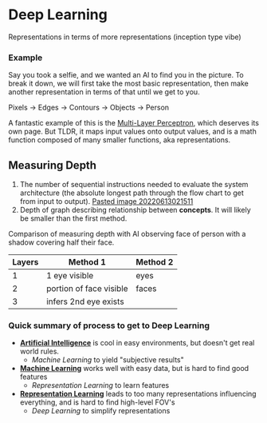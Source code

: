 # Deep Learning
Representations in terms of more representations (inception type vibe)

### Example
Say you took a selfie, and we wanted an AI to find you in the picture. To break it down, we will first take the most basic representation, then make another representation in terms of that until we get to you.

Pixels -> Edges -> Contours -> Objects -> Person

A fantastic example of this is the [Multi-Layer Perceptron](Multi-Layer%20Perceptron.md), which deserves its own page. But TLDR, it maps input values onto output values, and is a math function composed of many smaller functions, aka representations.

## Measuring Depth
1. The number of sequential instructions needed to evaluate the system architecture (the absolute longest path through the flow chart to get from input to output). [Pasted image 20220613021511](Pasted%20image%2020220613021511.png)
2. Depth of graph describing relationship between **concepts**. It will likely be smaller than the first method. 

Comparison of measuring depth with AI observing face of person with a shadow covering half their face.

Layers | Method 1 | Method 2
------------ | ------------ | ------------
1 |  1 eye visible | eyes
2 | portion of face visible | faces
3 | infers 2nd eye exists | 

### Quick summary of process to get to Deep Learning
- **[Artificial Intelligence](Artificial%20Intelligence.md)** is cool in easy environments, but doesn't get real world rules.
	- *Machine Learning* to yield "subjective results"
- **[Machine Learning](Machine%20Learning.md)** works well with easy data, but is hard to find good features
	- *Representation Learning* to learn features
- **[Representation Learning](Representation%20Learning.md)** leads to too many representations influencing everything, and is hard to find high-level FOV's
	- *Deep Learning* to simplify representations